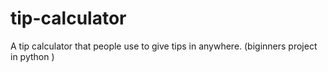 # tip-calculator
A tip calculator that people use to give tips in anywhere. (biginners  project in python )
